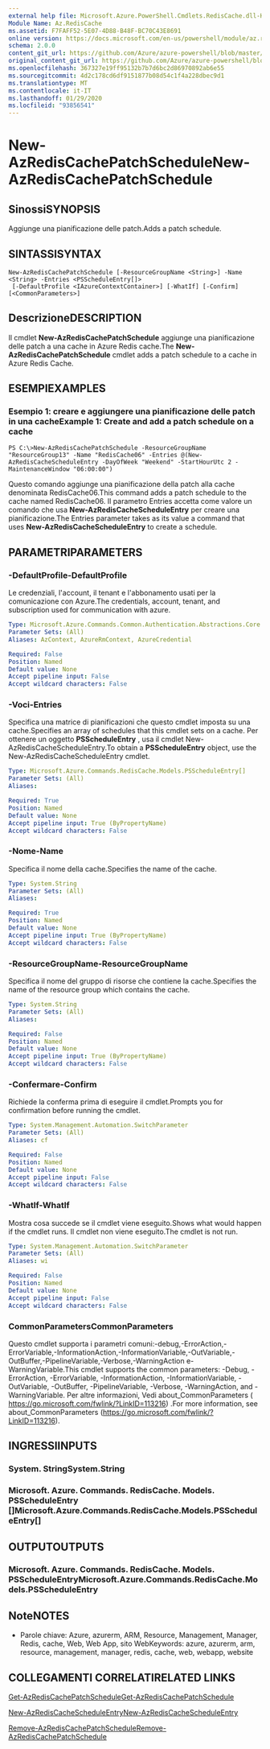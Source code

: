 ```yaml
---
external help file: Microsoft.Azure.PowerShell.Cmdlets.RedisCache.dll-Help.xml
Module Name: Az.RedisCache
ms.assetid: F7FAFF52-5E07-4D88-B48F-BC70C43E8691
online version: https://docs.microsoft.com/en-us/powershell/module/az.rediscache/new-azrediscachepatchschedule
schema: 2.0.0
content_git_url: https://github.com/Azure/azure-powershell/blob/master/src/RedisCache/RedisCache/help/New-AzRedisCachePatchSchedule.md
original_content_git_url: https://github.com/Azure/azure-powershell/blob/master/src/RedisCache/RedisCache/help/New-AzRedisCachePatchSchedule.md
ms.openlocfilehash: 367327e19ff95132b7b7d6bc2d86970892ab6e55
ms.sourcegitcommit: 4d2c178cd6df9151877b08d54c1f4a228dbec9d1
ms.translationtype: MT
ms.contentlocale: it-IT
ms.lasthandoff: 01/29/2020
ms.locfileid: "93856541"
---
```

# <span data-ttu-id="3e0d2-101">New-AzRedisCachePatchSchedule</span><span class="sxs-lookup"><span data-stu-id="3e0d2-101">New-AzRedisCachePatchSchedule</span></span>

## <span data-ttu-id="3e0d2-102">Sinossi</span><span class="sxs-lookup"><span data-stu-id="3e0d2-102">SYNOPSIS</span></span>
<span data-ttu-id="3e0d2-103">Aggiunge una pianificazione delle patch.</span><span class="sxs-lookup"><span data-stu-id="3e0d2-103">Adds a patch schedule.</span></span>

## <span data-ttu-id="3e0d2-104">SINTASSI</span><span class="sxs-lookup"><span data-stu-id="3e0d2-104">SYNTAX</span></span>

```
New-AzRedisCachePatchSchedule [-ResourceGroupName <String>] -Name <String> -Entries <PSScheduleEntry[]>
 [-DefaultProfile <IAzureContextContainer>] [-WhatIf] [-Confirm] [<CommonParameters>]
```

## <span data-ttu-id="3e0d2-105">Descrizione</span><span class="sxs-lookup"><span data-stu-id="3e0d2-105">DESCRIPTION</span></span>
<span data-ttu-id="3e0d2-106">Il cmdlet **New-AzRedisCachePatchSchedule** aggiunge una pianificazione delle patch a una cache in Azure Redis cache.</span><span class="sxs-lookup"><span data-stu-id="3e0d2-106">The **New-AzRedisCachePatchSchedule** cmdlet adds a patch schedule to a cache in Azure Redis Cache.</span></span>

## <span data-ttu-id="3e0d2-107">ESEMPI</span><span class="sxs-lookup"><span data-stu-id="3e0d2-107">EXAMPLES</span></span>

### <span data-ttu-id="3e0d2-108">Esempio 1: creare e aggiungere una pianificazione delle patch in una cache</span><span class="sxs-lookup"><span data-stu-id="3e0d2-108">Example 1: Create and add a patch schedule on a cache</span></span>
```
PS C:\>New-AzRedisCachePatchSchedule -ResourceGroupName "ResourceGroup13" -Name "RedisCache06" -Entries @(New-AzRedisCacheScheduleEntry -DayOfWeek "Weekend" -StartHourUtc 2 -MaintenanceWindow "06:00:00")
```

<span data-ttu-id="3e0d2-109">Questo comando aggiunge una pianificazione della patch alla cache denominata RedisCache06.</span><span class="sxs-lookup"><span data-stu-id="3e0d2-109">This command adds a patch schedule to the cache named RedisCache06.</span></span>
<span data-ttu-id="3e0d2-110">Il parametro Entries accetta come valore un comando che usa **New-AzRedisCacheScheduleEntry** per creare una pianificazione.</span><span class="sxs-lookup"><span data-stu-id="3e0d2-110">The Entries parameter takes as its value a command that uses **New-AzRedisCacheScheduleEntry** to create a schedule.</span></span>

## <span data-ttu-id="3e0d2-111">PARAMETRI</span><span class="sxs-lookup"><span data-stu-id="3e0d2-111">PARAMETERS</span></span>

### <span data-ttu-id="3e0d2-112">-DefaultProfile</span><span class="sxs-lookup"><span data-stu-id="3e0d2-112">-DefaultProfile</span></span>
<span data-ttu-id="3e0d2-113">Le credenziali, l'account, il tenant e l'abbonamento usati per la comunicazione con Azure.</span><span class="sxs-lookup"><span data-stu-id="3e0d2-113">The credentials, account, tenant, and subscription used for communication with azure.</span></span>

```yaml
Type: Microsoft.Azure.Commands.Common.Authentication.Abstractions.Core.IAzureContextContainer
Parameter Sets: (All)
Aliases: AzContext, AzureRmContext, AzureCredential

Required: False
Position: Named
Default value: None
Accept pipeline input: False
Accept wildcard characters: False
```

### <span data-ttu-id="3e0d2-114">-Voci</span><span class="sxs-lookup"><span data-stu-id="3e0d2-114">-Entries</span></span>
<span data-ttu-id="3e0d2-115">Specifica una matrice di pianificazioni che questo cmdlet imposta su una cache.</span><span class="sxs-lookup"><span data-stu-id="3e0d2-115">Specifies an array of schedules that this cmdlet sets on a cache.</span></span> <span data-ttu-id="3e0d2-116">Per ottenere un oggetto **PSScheduleEntry** , usa il cmdlet New-AzRedisCacheScheduleEntry.</span><span class="sxs-lookup"><span data-stu-id="3e0d2-116">To obtain a **PSScheduleEntry** object, use the New-AzRedisCacheScheduleEntry cmdlet.</span></span>

```yaml
Type: Microsoft.Azure.Commands.RedisCache.Models.PSScheduleEntry[]
Parameter Sets: (All)
Aliases:

Required: True
Position: Named
Default value: None
Accept pipeline input: True (ByPropertyName)
Accept wildcard characters: False
```

### <span data-ttu-id="3e0d2-117">-Nome</span><span class="sxs-lookup"><span data-stu-id="3e0d2-117">-Name</span></span>
<span data-ttu-id="3e0d2-118">Specifica il nome della cache.</span><span class="sxs-lookup"><span data-stu-id="3e0d2-118">Specifies the name of the cache.</span></span>

```yaml
Type: System.String
Parameter Sets: (All)
Aliases:

Required: True
Position: Named
Default value: None
Accept pipeline input: True (ByPropertyName)
Accept wildcard characters: False
```

### <span data-ttu-id="3e0d2-119">-ResourceGroupName</span><span class="sxs-lookup"><span data-stu-id="3e0d2-119">-ResourceGroupName</span></span>
<span data-ttu-id="3e0d2-120">Specifica il nome del gruppo di risorse che contiene la cache.</span><span class="sxs-lookup"><span data-stu-id="3e0d2-120">Specifies the name of the resource group which contains the cache.</span></span>

```yaml
Type: System.String
Parameter Sets: (All)
Aliases:

Required: False
Position: Named
Default value: None
Accept pipeline input: True (ByPropertyName)
Accept wildcard characters: False
```

### <span data-ttu-id="3e0d2-121">-Confermare</span><span class="sxs-lookup"><span data-stu-id="3e0d2-121">-Confirm</span></span>
<span data-ttu-id="3e0d2-122">Richiede la conferma prima di eseguire il cmdlet.</span><span class="sxs-lookup"><span data-stu-id="3e0d2-122">Prompts you for confirmation before running the cmdlet.</span></span>

```yaml
Type: System.Management.Automation.SwitchParameter
Parameter Sets: (All)
Aliases: cf

Required: False
Position: Named
Default value: None
Accept pipeline input: False
Accept wildcard characters: False
```

### <span data-ttu-id="3e0d2-123">-WhatIf</span><span class="sxs-lookup"><span data-stu-id="3e0d2-123">-WhatIf</span></span>
<span data-ttu-id="3e0d2-124">Mostra cosa succede se il cmdlet viene eseguito.</span><span class="sxs-lookup"><span data-stu-id="3e0d2-124">Shows what would happen if the cmdlet runs.</span></span> <span data-ttu-id="3e0d2-125">Il cmdlet non viene eseguito.</span><span class="sxs-lookup"><span data-stu-id="3e0d2-125">The cmdlet is not run.</span></span>

```yaml
Type: System.Management.Automation.SwitchParameter
Parameter Sets: (All)
Aliases: wi

Required: False
Position: Named
Default value: None
Accept pipeline input: False
Accept wildcard characters: False
```

### <span data-ttu-id="3e0d2-126">CommonParameters</span><span class="sxs-lookup"><span data-stu-id="3e0d2-126">CommonParameters</span></span>
<span data-ttu-id="3e0d2-127">Questo cmdlet supporta i parametri comuni:-debug,-ErrorAction,-ErrorVariable,-InformationAction,-InformationVariable,-OutVariable,-OutBuffer,-PipelineVariable,-Verbose,-WarningAction e-WarningVariable.</span><span class="sxs-lookup"><span data-stu-id="3e0d2-127">This cmdlet supports the common parameters: -Debug, -ErrorAction, -ErrorVariable, -InformationAction, -InformationVariable, -OutVariable, -OutBuffer, -PipelineVariable, -Verbose, -WarningAction, and -WarningVariable.</span></span> <span data-ttu-id="3e0d2-128">Per altre informazioni, Vedi about_CommonParameters ( https://go.microsoft.com/fwlink/?LinkID=113216) .</span><span class="sxs-lookup"><span data-stu-id="3e0d2-128">For more information, see about_CommonParameters (https://go.microsoft.com/fwlink/?LinkID=113216).</span></span>

## <span data-ttu-id="3e0d2-129">INGRESSI</span><span class="sxs-lookup"><span data-stu-id="3e0d2-129">INPUTS</span></span>

### <span data-ttu-id="3e0d2-130">System. String</span><span class="sxs-lookup"><span data-stu-id="3e0d2-130">System.String</span></span>

### <span data-ttu-id="3e0d2-131">Microsoft. Azure. Commands. RedisCache. Models. PSScheduleEntry []</span><span class="sxs-lookup"><span data-stu-id="3e0d2-131">Microsoft.Azure.Commands.RedisCache.Models.PSScheduleEntry[]</span></span>

## <span data-ttu-id="3e0d2-132">OUTPUT</span><span class="sxs-lookup"><span data-stu-id="3e0d2-132">OUTPUTS</span></span>

### <span data-ttu-id="3e0d2-133">Microsoft. Azure. Commands. RedisCache. Models. PSScheduleEntry</span><span class="sxs-lookup"><span data-stu-id="3e0d2-133">Microsoft.Azure.Commands.RedisCache.Models.PSScheduleEntry</span></span>

## <span data-ttu-id="3e0d2-134">Note</span><span class="sxs-lookup"><span data-stu-id="3e0d2-134">NOTES</span></span>
* <span data-ttu-id="3e0d2-135">Parole chiave: Azure, azurerm, ARM, Resource, Management, Manager, Redis, cache, Web, Web App, sito Web</span><span class="sxs-lookup"><span data-stu-id="3e0d2-135">Keywords: azure, azurerm, arm, resource, management, manager, redis, cache, web, webapp, website</span></span>

## <span data-ttu-id="3e0d2-136">COLLEGAMENTI CORRELATI</span><span class="sxs-lookup"><span data-stu-id="3e0d2-136">RELATED LINKS</span></span>

[<span data-ttu-id="3e0d2-137">Get-AzRedisCachePatchSchedule</span><span class="sxs-lookup"><span data-stu-id="3e0d2-137">Get-AzRedisCachePatchSchedule</span></span>](./Get-AzRedisCachePatchSchedule.md)

[<span data-ttu-id="3e0d2-138">New-AzRedisCacheScheduleEntry</span><span class="sxs-lookup"><span data-stu-id="3e0d2-138">New-AzRedisCacheScheduleEntry</span></span>](./New-AzRedisCacheScheduleEntry.md)

[<span data-ttu-id="3e0d2-139">Remove-AzRedisCachePatchSchedule</span><span class="sxs-lookup"><span data-stu-id="3e0d2-139">Remove-AzRedisCachePatchSchedule</span></span>](./Remove-AzRedisCachePatchSchedule.md)


